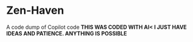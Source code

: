 # Zen-Haven
A code dump of Copilot code
**THIS WAS CODED WITH AI< I JUST HAVE IDEAS AND PATIENCE. ANYTHING IS POSSIBLE**
